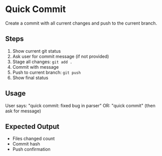 # Quick Commit

Create a commit with all current changes and push to the current branch.

## Steps
1. Show current git status
2. Ask user for commit message (if not provided)
3. Stage all changes: `git add .`
4. Commit with message
5. Push to current branch: `git push`
6. Show final status

## Usage
User says: "quick commit: fixed bug in parser"
OR: "quick commit" (then ask for message)

## Expected Output
- Files changed count
- Commit hash
- Push confirmation
